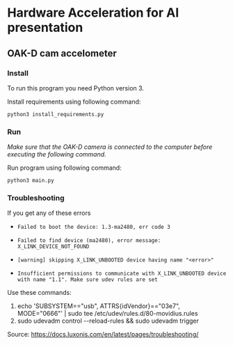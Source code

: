 # Hardware Acceleration for AI presentation
## OAK-D cam accelometer


### Install
To run this program you need Python version 3.

Install requirements using following command:

```
python3 install_requirements.py
```

### Run
*Make sure that the OAK-D camera is connected to the computer before executing the following command.*

Run program using following command:


```
python3 main.py
```
### Troubleshooting


If you get any of these errors

- ```Failed to boot the device: 1.3-ma2480, err code 3```

- ```Failed to find device (ma2480), error message: X_LINK_DEVICE_NOT_FOUND```

-  ```[warning] skipping X_LINK_UNBOOTED device having name "<error>"```

- ```Insufficient permissions to communicate with X_LINK_UNBOOTED device with name "1.1". Make sure udev rules are set```


Use these commands:

1. echo 'SUBSYSTEM=="usb", ATTRS{idVendor}=="03e7", MODE="0666"' | sudo tee /etc/udev/rules.d/80-movidius.rules
2. sudo udevadm control --reload-rules && sudo udevadm trigger

Source: https://docs.luxonis.com/en/latest/pages/troubleshooting/
